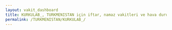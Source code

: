 ```yaml
---
layout: vakit_dashboard
title: KURKULAB_, TURKMENISTAN için iftar, namaz vakitleri ve hava durumu - ilçe/eyalet seç
permalink: /TURKMENISTAN/KURKULAB_/
---
```


<script type="text/javascript">
  var GLOBAL_COUNTRY = 'TURKMENISTAN';
  var GLOBAL_CITY = 'KURKULAB_';
  var GLOBAL_STATE = '';
  var lat = 72;
  var lon = 21;
</script>
